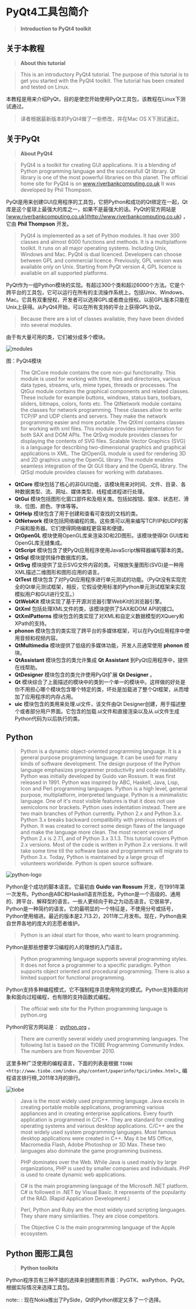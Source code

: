 # PyQt4工具包简介

> **Introduction to PyQt4 toolkit**


## 关于本教程
> **About this tutorial**

> This is an introductory PyQt4 tutorial. The purpose of this tutorial is to get you started with the PyQt4 toolkit. The tutorial has been created and tested on Linux.

本教程是用来介绍PyQt，目的是使您开始使用PyQt工具包，该教程在Linux下测试通过。

>译者根据最新版本的PyQt4做了一些修改，并在Mac OS X下测试通过。


## 关于PyQt
> **About PyQt4**

> PyQt4 is a toolkit for creating GUI applications. It is a blending of Python programming language and the successfull Qt library. Qt library is one of the most powerful libraries on this planet. The official home site for PyQt4 is on www.riverbankcomputing.co.uk It was developed by Phil Thompson.

PyQt是用来创建GUI应用程序的工具包，它把Python和成功的Qt绑定在一起，Qt库是这个星球上最强大的库之一，如果不是最强大的话。PyQt的官方网站是 [www.riverbankcomputing.co.uk](<http://www.riverbankcomputing.co.uk>) ， 它由 **Phil Thompson** 开发。

> PyQt4 is implemented as a set of Python modules. It has over 300 classes and almost 6000 functions and methods. It is a multiplatform toolkit. It runs on all major operating systems. Including Unix, Windows and Mac. PyQt4 is dual licenced. Developers can choose between GPL and commercial licence. Previously, GPL version was available only on Unix. Starting from PyQt version 4, GPL licence is available on all supported platforms.

PyQt作为一组Python模块的实现。有超过300个类和超过6000个方法。它是个跨平台的工具包，它可以运行在所有的主流操作系统上。包括Unix、Windows、Mac。它具有双重授权，开发者可以选择GPL或者商业授权。以前GPL版本只能在Unix上获得。从PyQt4开始，可以在所有支持的平台上获得GPL协议。

> Because there are a lot of classes available, they have been divided into several modules.

由于有大量可用的类，它们被分成多个模块。

![modules][modules]

图：PyQt4模块
   
> The QtCore module contains the core non-gui functionality. This module is used for working with time, files and directories, various data types, streams, urls, mime types, threads or processes. The QtGui module contains the graphical components and related classes. These include for example buttons, windows, status bars, toolbars, sliders, bitmaps, colors, fonts etc. The QtNetwork module contains the classes for network programming. These classes allow to write TCP/IP and UDP clients and servers. They make the network programming easier and more portable. The QtXml contains classes for working with xml files. This module provides implementation for both SAX and DOM APIs. The QtSvg module provides classes for displaying the contents of SVG files. Scalable Vector Graphics (SVG) is a language for describing two-dimensional graphics and graphical applications in XML. The QtOpenGL module is used for rendering 3D and 2D graphics using the OpenGL library. The module enables seamless integration of the Qt GUI libary and the OpenGL library. The QtSql module provides classes for working with databases.
   
* **QtCore** 模块包括了核心的非GUI功能，该模块用来对时间、文件、目录、各种数据类型、流、网址、媒体类型、线程或进程进行处理。
* **QtGui** 模块包括图形化窗口部件和及相关类。包括如按钮、窗体、状态栏、滑块、位图、颜色、字体等等。
* **QtHelp** 模块包含了用于创建和查看可查找的文档的类。
* **QtNetwork** 模块包括网络编程的类。这些类可以用来编写TCP/IP和UDP的客户端和服务器。它们使得网络编程更容易和便捷。
* **QtOpenGL** 模块使用OpenGL库来渲染3D和2D图形。该模块使得Qt GUI库和OpenGL库无缝集成。
* **QtScript** 模块包含了使PyQt应用程序使用JavaScript解释器编写脚本的类。
* **QtSql** 模块提供操作数据库的类。
* **QtSvg** 模块提供了显示SVG文件内容的类。可缩放矢量图形(SVG)是一种用XML描述二维图形和图形应用的语言。
* **QtTest** 模块包含了对PyQt应用程序进行单元测试的功能。（PyQt没有实现完全的Qt单元测试框架，相反，它假设使用标准的Python单元测试框架来实现模拟用户和GUI进行交互。）
* **QtWebKit** 模块实现了基于开源浏览器引擎WebKit的浏览器引擎。
* **QtXml** 包括处理XML文件的类，该模块提供了SAX和DOM API的接口。
* **QtXmlPatterns** 模块包含的类实现了对XML和自定义数据模型的XQuery和XPath的支持。
* **phonon** 模块包含的类实现了跨平台的多媒体框架，可以在PyQt应用程序中使用音频和视频内容。
* **QtMultimedia** 模块提供了低级的多媒体功能，开发人员通常使用 **phonon** 模块。
* **QtAssistant** 模块包含的类允许集成 **Qt Assistant** 到PyQt应用程序中，提供在线帮助。
* **QtDesigner** 模块包含的类允许使用PyQt扩展 **Qt Designer** 。
* **Qt** 模块综合了上面描述的模块中的类到一个单一的模块中。这样做的好处是你不用担心哪个模块包含哪个特定的类，坏处是加载进了整个Qt框架，从而增加了应用程序的内存占用。
* **uic** 模块包含的类用来处理.ui文件，该文件由Qt Designer创建，用于描述整个或者部分用户界面。它包含的加载.ui文件和直接渲染以及从.ui文件生成Python代码为以后执行的类。

## Python

> Python is a dynamic object-oriented programming language. It is a general purpose programming language. It can be used for many kinds of software development. The design purpose of the Python language emphasizes programmer productivity and code readability. Python was initially developed by Guido van Rossum. It was first released in 1991. Python was inspired by ABC, Haskell, Java, Lisp, Icon and Perl programming languages. Python is a high level, general purpose, multiplatform, interpreted language. Python is a minimalistic language. One of it's most visible features is that it does not use semicolons nor brackets. Python uses indentation instead. There are two main branches of Python currently. Python 2.x and Python 3.x. Python 3.x breaks backward compatibility with previous releases of Python. It was created to correct some design flaws of the language and make the language more clean. The most recent version of Python 2.x is 2.7.1, and of Python 3.x 3.1.3. This tutorial covers Python 2.x versions. Most of the code is written in Python 2.x versions. It will take some time till the software base and programmers will migrate to Python 3.x. Today, Python is maintained by a large group of volunteers worldwide. Python is open source software.

![python-logo][python-logo]

Python是个成功的脚本语言。它最初由 **Guido van Rossum** 开发，在1991年第一次发布。Python由ABC和Haskell语言所启发。Python是一个高级的、通用的、跨平台、解释型的语言。一些人更倾向于称之为动态语言。它很易学，Python是一种简约的语言。它的最明显的一个特征是，不使用分号或括号，Python使用缩进。最近的版本是2.7(3.2)，2011年二月发布。现在，Python由来自世界各地的庞大的志愿者维护。

> Python is an ideal start for those, who want to learn programming.

Python是那些想要学习编程的人的理想的入门语言。

> Python programming language supports several programming styles. It does not force a programmer to a specific paradigm. Python supports object oriented and procedural programming. There is also a limited support for functional programming.

Python支持多种编程模式，它不强制程序员使用特定的模式。Python支持面向对象和面向过程编程，也有限的支持函数式编程。

> The official web site for the Python programming language is python.org

Python的官方网站是： [python.org](<http://python.org>) 。

> There are currently several widely used programming languages. The following list is based on the TIOBE Programming Community Index. The numbers are from November 2010.

这里多种广泛使用的编程语言，下面的列表是根据 `TIOBE <http://www.tiobe.com/index.php/content/paperinfo/tpci/index.html>`_ 编程语言排行榜_2011年3月的排行。

 ![tiobe][tiobe]

> Java is the most widely used programming language. Java excels in creating portable mobile applications, programming various appliances and in creating enterprise applications. Every fourth application is programmed in C/C++. They are standard for creating operating systems and various desktop applications. C/C++ are the most widely used system programming languages. Most famous desktop applications were created in C++. May it be MS Office, Macromedia Flash, Adobe Photoshop or 3D Max. These two languages also dominate the game programming business.

> PHP dominates over the Web. While Java is used mainly by large organizations, PHP is used by smaller companies and individuals. PHP is used to create dynamic web applications.

> C# is the main programming language of the Microsoft .NET platform. C# is followed in .NET by Visual Basic. It represents of the popularity of the RAD. (Rapid Application Development.)

> Perl, Python and Ruby are the most widely used scripting languages. They share many similarities. They are close competitors.

> The Objective C is the main programming language of the Apple ecosystem.


## Python 图形工具包
> **Python toolkits**

Python程序员有三种不错的选择来创建图形界面：PyGTK、wxPython、PyQt。根据实际情况来选择工具包。

note::
:    现在Nokia推出了PySide，Qt的Python绑定又多了一个选择。

[modules]:http://jimmykuu.sinaapp.com/static/PyQt4_Tutorial/html/_images/modules.png
[python-logo]:http://python.org/images/python-logo.gif
[tiobe]:http://jimmykuu.sinaapp.com/static/PyQt4_Tutorial/html/_images/tiobe.png
